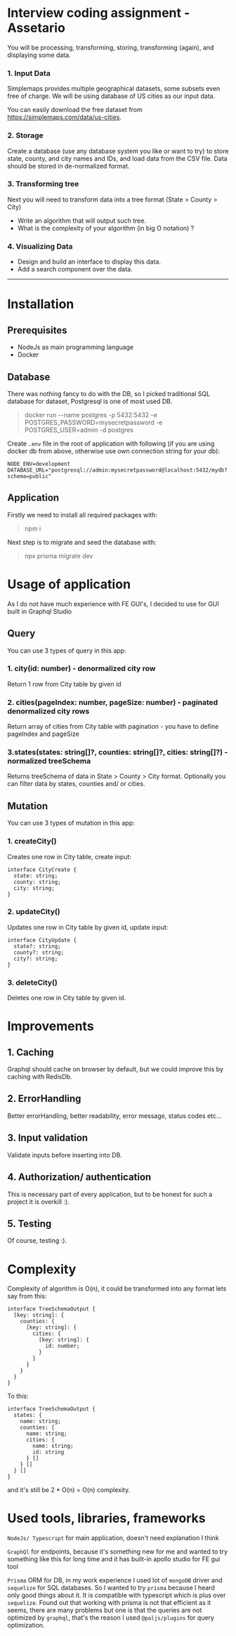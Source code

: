 # Interview coding assignment - Assetario

You will be processing, transforming, storing, transforming (again), and displaying some data.

### 1. Input Data

Simplemaps provides multiple geographical datasets, some subsets even free of charge. We will be using database of US cities as our input data.

You can easily download the free dataset from https://simplemaps.com/data/us-cities.


### 2. Storage

Create a database (use any database system you like or want to try) to store state, county, and city names and IDs, and load data from the CSV file.
Data should be stored in de-normalized format.

### 3. Transforming tree

Next you will need to transform data into a tree format (State > County > City)

* Write an algorithm that will output such tree.
* What is the complexity of your algorithm (in big O notation) ?


### 4. Visualizing Data

* Design and build an interface to display this data.
* Add a search component over the data.

<hr/>

# Installation
## Prerequisites

- NodeJs as main programming language
- Docker

## Database

There was nothing fancy to do with the DB, so I picked traditional SQL database for dataset, Postgresql is one of most used DB.
> docker run --name postgres -p 5432:5432 -e POSTGRES_PASSWORD=mysecretpassword -e POSTGRES_USER=admin -d postgres

Create `.env` file in the root of application with following (if you are using docker db from above, otherwise use own connection string for your db):
```
NODE_ENV=development
DATABASE_URL="postgresql://admin:mysecretpassword@localhost:5432/mydb?schema=public"
```

## Application
Firstly we need to install all required packages with: 

> npm i

Next step is to migrate and seed the database with:

> npx prisma migrate dev

# Usage of application

As I do not have much experience with FE GUI's, I decided to use for GUI built in Graphql Studio

## Query

You can use 3 types of query in this app:

### 1. city(id: number) - denormalized city row
Return 1 row from City table by given id

### 2. cities(pageIndex: number, pageSize: number) - paginated denormalized city rows
Return array of cities from City table with pagination - you have to define pageIndex and pageSize

### 3.states(states: string[]?, counties: string[]?, cities: string[]?) - normalized treeSchema
Returns treeSchema of data in State > County > City format. Optionally you can filter data by states, counties and/ or cities.

## Mutation
You can use 3 types of mutation in this app:

### 1. createCity()
Creates one row in City table, create input:

```
interface CityCreate {
  state: string;
  county: string;
  city: string;
}
```

### 2. updateCity()
Updates one row in City table by given id, update input: 
```
interface CityUpdate {
  state?: string;
  county?: string;
  city?: string;
}
```

### 3. deleteCity()
Deletes one row in City table by given id.

# Improvements
## 1. Caching
Graphql should cache on browser by default, but we could improve this by caching with RedisDb.
## 2. ErrorHandling
Better errorHandling, better readability, error message, status codes etc...
## 3. Input validation
Validate inputs before inserting into DB.
## 4. Authorization/ authentication
This is necessary part of every application, but to be honest for such a project it is overkill :).
## 5. Testing
Of course, testing :).

# Complexity
Complexity of algorithm is O(n), it could be transformed into any format lets say from this:
```
interface TreeSchemaOutput {
  [key: string]: {
    counties: {
      [key: string]: {
        cities: {
          [key: string]: {
            id: number;
          }
        }
      }
    }
  }
}
```
To this: 
```
interface TreeSchemaOutput {
  states: {
    name: string;
    counties: {
      name: string;
      cities: {
        name: string;
        id: string
      } []
    } []
  } []
}
```

and it's still be 2 * O(n) = O(n) complexity.

# Used tools, libraries, frameworks
`NodeJs/ Typescript` for main application, doesn't need explanation I think

`GraphQl` for endpoints, because it's something new for me and wanted to try something like this for long time and it has built-in apollo studio for FE gui tool

`Prisma` ORM for DB, in my work experience I used lot of `mongoDB` driver and `sequelize` for SQL databases.
So I wanted to try `prisma` because I heard only good things about it.
It is compatible with typescript which is plus over `sequelize`.
Found out that working with prisma is not that efficient as it seems, there are many problems but one is that the queries are not optimized by `graphql`, that's the reason I used `@paljs/plugins` for query optimization.